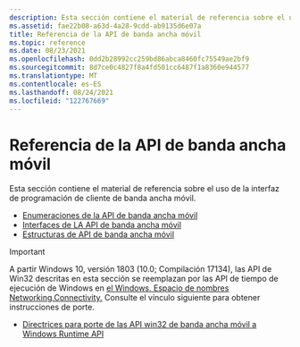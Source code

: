 ```yaml
---
description: Esta sección contiene el material de referencia sobre el uso de la interfaz de programación de cliente de banda ancha móvil.
ms.assetid: fae22b08-a63d-4a28-9cdd-ab9135d6e07a
title: Referencia de la API de banda ancha móvil
ms.topic: reference
ms.date: 08/23/2021
ms.openlocfilehash: 0dd2b28992cc259bd86abca8460fc75549ae2bf9
ms.sourcegitcommit: 8d7ce0c4827f8a4fd501cc6487f1a8360e944577
ms.translationtype: MT
ms.contentlocale: es-ES
ms.lasthandoff: 08/24/2021
ms.locfileid: "122767669"
---
```

# <a name="mobile-broadband-api-reference"></a>Referencia de la API de banda ancha móvil

Esta sección contiene el material de referencia sobre el uso de la interfaz de programación de cliente de banda ancha móvil.

* [Enumeraciones de la API de banda ancha móvil](mobile-broadband-networks-api-enumerations.md)
* [Interfaces de LA API de banda ancha móvil](mobile-broadband-networks-api-interfaces.md)
* [Estructuras de API de banda ancha móvil](mobile-broadband-networks-api-structures.md)

> [!IMPORTANT]
> A partir Windows 10, versión 1803 (10.0; Compilación 17134), las API de Win32 descritas en esta sección se reemplazan por las API de tiempo de ejecución de Windows en [el Windows. Espacio de nombres Networking.Connectivity.](/uwp/api/windows.networking.connectivity) Consulte el vínculo siguiente para obtener instrucciones de porte.

* [Directrices para porte de las API win32 de banda ancha móvil a Windows Runtime API](mobile-broadband-networks-api-porting.md)

